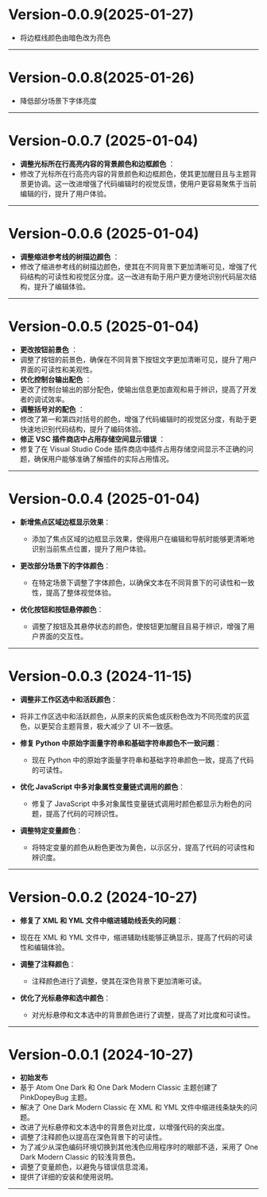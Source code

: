 # Version-0.0.9(2025-01-27)

* 将边框线颜色由暗色改为亮色

---



# Version-0.0.8(2025-01-26)

* 降低部分场景下字体亮度

---

# Version-0.0.7 (2025-01-04)

* **调整光标所在行高亮内容的背景颜色和边框颜色** ：
* 修改了光标所在行高亮内容的背景颜色和边框颜色，使其更加醒目且与主题背景更协调。这一改进增强了代码编辑时的视觉反馈，使用户更容易聚焦于当前编辑的行，提升了用户体验。

---

# Version-0.0.6 (2025-01-04)

* **调整缩进参考线的树描边颜色** ：
* 修改了缩进参考线的树描边颜色，使其在不同背景下更加清晰可见，增强了代码结构的可读性和视觉区分度。这一改进有助于用户更方便地识别代码层次结构，提升了编辑体验。

---

# Version-0.0.5 (2025-01-04)

* **更改按钮前景色** ：
* 调整了按钮的前景色，确保在不同背景下按钮文字更加清晰可见，提升了用户界面的可读性和美观性。
* **优化控制台输出配色** ：
* 更改了控制台输出的部分配色，使输出信息更加直观和易于辨识，提高了开发者的调试效率。
* **调整括号对的配色** ：
* 修改了第一和第四对括号的颜色，增强了代码编辑时的视觉区分度，有助于更快速地识别代码结构，提升了编码体验。
* **修正 VSC 插件商店中占用存储空间显示错误** ：
* 修复了在 Visual Studio Code 插件商店中插件占用存储空间显示不正确的问题，确保用户能够准确了解插件的实际占用情况。

---

# Version-0.0.4 (2025-01-04)

- **新增焦点区域边框显示效果**：

  - 添加了焦点区域的边框显示效果，使得用户在编辑和导航时能够更清晰地识别当前焦点位置，提升了用户体验。
- **更改部分场景下的字体颜色**：

  - 在特定场景下调整了字体颜色，以确保文本在不同背景下的可读性和一致性，提高了整体视觉体验。
- **优化按钮和按钮悬停颜色**：

  - 调整了按钮及其悬停状态的颜色，使按钮更加醒目且易于辨识，增强了用户界面的交互性。

---

# Version-0.0.3 (2024-11-15)

- **调整非工作区选中和活跃颜色**：
- 将非工作区选中和活跃颜色，从原来的灰紫色或灰粉色改为不同亮度的灰蓝色，以更契合主题背景，极大减少了 UI 不一致感。
- **修复 Python 中原始字面量字符串和基础字符串颜色不一致问题**：

  - 现在 Python 中的原始字面量字符串和基础字符串颜色一致，提高了代码的可读性。
- **优化 JavaScript 中多对象属性变量链式调用的颜色**：

  - 修复了 JavaScript 中多对象属性变量链式调用时颜色都显示为粉色的问题，提高了代码的可辨识性。
- **调整特定变量颜色**：

  - 将特定变量的颜色从粉色更改为黄色，以示区分，提高了代码的可读性和辨识度。

---

# Version-0.0.2 (2024-10-27)

- **修复了 XML 和 YML 文件中缩进辅助线丢失的问题**：
- 现在在 XML 和 YML 文件中，缩进辅助线能够正确显示，提高了代码的可读性和编辑体验。
- **调整了注释颜色**：

  - 注释颜色进行了调整，使其在深色背景下更加清晰可读。
- **优化了光标悬停和选中颜色**：

  - 对光标悬停和文本选中的背景颜色进行了调整，提高了对比度和可读性。

---

# Version-0.0.1 (2024-10-27)

- **初始发布**
- 基于 Atom One Dark 和 One Dark Modern Classic 主题创建了 PinkDopeyBug 主题。
- 解决了 One Dark Modern Classic 在 XML 和 YML 文件中缩进线条缺失的问题。
- 改进了光标悬停和文本选中的背景色对比度，以增强代码的突出度。
- 调整了注释颜色以提高在深色背景下的可读性。
- 为了减少从深色编码环境切换到其他浅色应用程序时的眼部不适，采用了 One Dark Modern Classic 的较浅背景色。
- 调整了变量颜色，以避免与错误信息混淆。
- 提供了详细的安装和使用说明。

---
